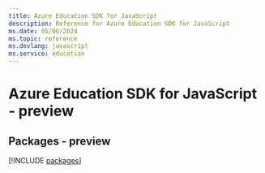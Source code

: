```yaml
---
title: Azure Education SDK for JavaScript
description: Reference for Azure Education SDK for JavaScript
ms.date: 05/06/2024
ms.topic: reference
ms.devlang: javascript
ms.service: education
---
```

# Azure Education SDK for JavaScript - preview
## Packages - preview
[!INCLUDE [packages](education-index.md)]